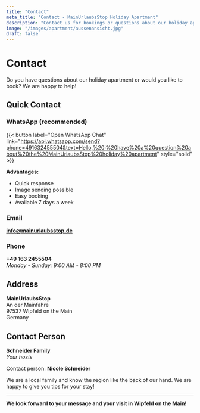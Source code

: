 ```yaml
---
title: "Contact"
meta_title: "Contact - MainUrlaubsStop Holiday Apartment"
description: "Contact us for bookings or questions about our holiday apartment in Wipfeld on the Main. WhatsApp, email or phone."
image: "/images/apartment/aussenansicht.jpg"
draft: false
---
```


# Contact

Do you have questions about our holiday apartment or would you like to book? We are happy to help!

## Quick Contact

### WhatsApp (recommended)
{{< button label="Open WhatsApp Chat" link="https://api.whatsapp.com/send?phone=491632455504&text=Hello,%20I%20have%20a%20question%20about%20the%20MainUrlaubsStop%20holiday%20apartment" style="solid" >}}

**Advantages:**
- Quick response
- Image sending possible
- Easy booking
- Available 7 days a week

### Email
**info@mainurlaubsstop.de**

### Phone
**+49 163 2455504**  
*Monday - Sunday: 9:00 AM - 8:00 PM*

## Address

**MainUrlaubsStop**  
An der Mainfähre  
97537 Wipfeld on the Main  
Germany

## Contact Person

**Schneider Family**  
*Your hosts*

Contact person: **Nicole Schneider**

We are a local family and know the region like the back of our hand. We are happy to give you tips for your stay!

---

**We look forward to your message and your visit in Wipfeld on the Main!**